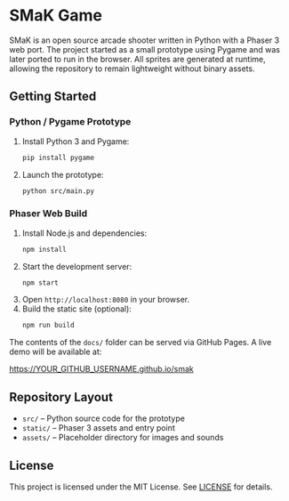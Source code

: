 # SMaK Game

SMaK is an open source arcade shooter written in Python with a Phaser 3 web port. The project started as a small prototype using Pygame and was later ported to run in the browser. All sprites are generated at runtime, allowing the repository to remain lightweight without binary assets.

## Getting Started

### Python / Pygame Prototype
1. Install Python 3 and Pygame:
   ```bash
   pip install pygame
   ```
2. Launch the prototype:
   ```bash
   python src/main.py
   ```

### Phaser Web Build
1. Install Node.js and dependencies:
   ```bash
   npm install
   ```
2. Start the development server:
   ```bash
   npm start
   ```
3. Open `http://localhost:8080` in your browser.
4. Build the static site (optional):
   ```bash
   npm run build
   ```

The contents of the `docs/` folder can be served via GitHub Pages. A live demo will be available at:

<https://YOUR_GITHUB_USERNAME.github.io/smak>

## Repository Layout
- `src/` – Python source code for the prototype
- `static/` – Phaser 3 assets and entry point
- `assets/` – Placeholder directory for images and sounds

## License

This project is licensed under the MIT License. See [LICENSE](LICENSE) for details.
